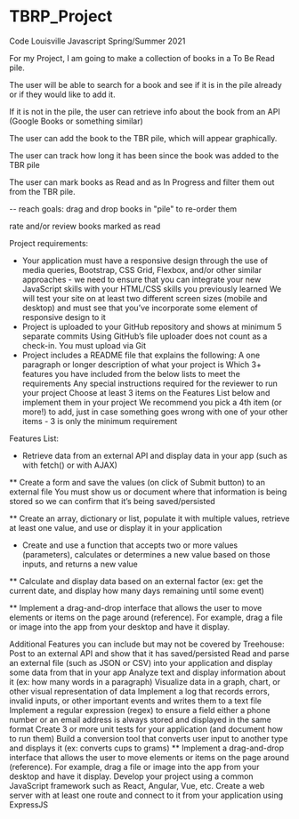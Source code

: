 # TBRP_Project
Code Louisville Javascript Spring/Summer 2021

For my Project, I am going to make a collection of books in a To Be Read pile. 

The user will be able to search for a book and see if it is in the pile already or if they would like to add it.

If it is not in the pile, the user can retrieve info about the book from an API (Google Books or something similar)

The user can add the book to the TBR pile, which will appear graphically. 

The user can track how long it has been since the book was added to the TBR pile

The user can mark books as Read and as In Progress and filter them out from the TBR pile.

-- reach goals: 
drag and drop books in "pile" to re-order them

rate and/or review books marked as read


Project requirements:

* Your application must have a responsive design through the use of media queries, Bootstrap, CSS Grid, Flexbox, and/or other similar approaches - we need to ensure that you can integrate your new JavaScript skills with your HTML/CSS skills you previously learned
We will test your site on at least two different screen sizes (mobile and desktop) and must see that you’ve incorporate some element of responsive design to it
* Project is uploaded to your GitHub repository and shows at minimum 5 separate commits
Using GitHub’s file uploader does not count as a check-in. You must upload via Git
* Project includes a README file that explains the following:
A one paragraph or longer description of what your project is
Which 3+ features you have included from the below lists to meet the requirements
Any special instructions required for the reviewer to run your project
Choose at least 3 items on the Features List below and implement them in your project
We recommend you pick a 4th item (or more!) to add, just in case something goes wrong with one of your other items - 3 is only the minimum requirement


Features List:

* Retrieve data from an external API and display data in your app (such as with fetch() or with AJAX)

** Create a form and save the values (on click of Submit button) to an external file 
You must show us or document where that information is being stored so we can confirm that it’s being saved/persisted

** Create an array, dictionary or list, populate it with multiple values, retrieve at least one value, and use or display it in your application

* Create and use a function that accepts two or more values (parameters), calculates or determines a new value based on those inputs, and returns a new value

** Calculate and display data based on an external factor (ex: get the current date, and display how many days remaining until some event)

** Implement a drag-and-drop interface that allows the user to move elements or items on the page around (reference). For example, drag a file or image into the app from your desktop and have it display. 




Additional Features you can include but may not be covered by Treehouse:
Post to an external API and show that it has saved/persisted
Read and parse an external file (such as JSON or CSV) into your application and display some data from that in your app
Analyze text and display information about it (ex: how many words in a paragraph)
Visualize data in a graph, chart, or other visual representation of data
Implement a log that records errors, invalid inputs, or other important events and writes them to a text file
Implement a regular expression (regex) to ensure a field either a phone number or an email address is always stored and displayed in the same format
Create 3 or more unit tests for your application (and document how to run them)
Build a conversion tool that converts user input to another type and displays it (ex: converts cups to grams)
** Implement a drag-and-drop interface that allows the user to move elements or items on the page around (reference). For example, drag a file or image into the app from your desktop and have it display. 
Develop your project using a common JavaScript framework such as React, Angular, Vue, etc.
Create a web server with at least one route and connect to it from your application using ExpressJS

